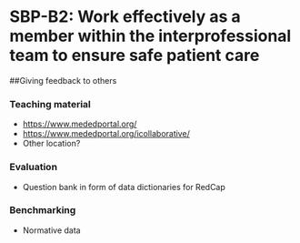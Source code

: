 # SBP-B2: Work effectively as a member within the interprofessional team to ensure safe patient care

##Giving feedback to others
### Teaching material
 * https://www.mededportal.org/
 * https://www.mededportal.org/icollaborative/ 
 * Other location?
### Evaluation
 * Question bank in form of data dictionaries for RedCap
### Benchmarking
 * Normative data
